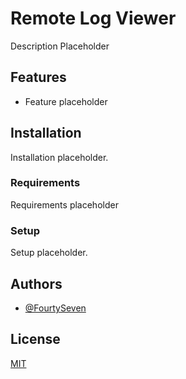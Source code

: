 # Remote Log Viewer

Description Placeholder


## Features

- Feature placeholder


## Installation

Installation placeholder.

### Requirements

Requirements placeholder

### Setup

Setup placeholder.

## Authors

- [@FourtySeven](https://github.com/FourtySeven047)


## License

[MIT](https://choosealicense.com/licenses/mit/)


